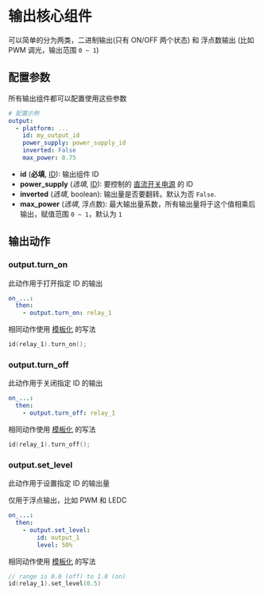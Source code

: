 # 输出核心组件

可以简单的分为两类，二进制输出(只有 ON/OFF 两个状态)   和 浮点数输出 (比如 PWM 调光，输出范围 `0 ~ 1`)



## 配置参数

所有输出组件都可以配置使用这些参数


```yaml
# 配置示例
output:
  - platform: ...
    id: my_output_id
    power_supply: power_supply_id
    inverted: False
    max_power: 0.75
```

- **id** (**必填**, [ID](mqtt/guides/configuration-types#id)): 输出组件 ID
- **power_supply** (*选填*, [ID](mqtt/guides/configuration-types#id)): 要控制的 [直流开关电源](mqtt/components/power_supply) 的 ID
- **inverted** (*选填*, boolean): 输出量是否要翻转。默认为否 `False`.
- **max_power** (*选填*, 浮点数): 最大输出量系数，所有输出量将于这个值相乘后输出，赋值范围 `0 ~ 1`，默认为 `1`




## 输出动作

### output.turn_on

此动作用于打开指定 ID 的输出


```yaml
on_...:
  then:
    - output.turn_on: relay_1
```

相同动作使用 [模板化](mqtt/guides/automations#模板化) 的写法


```c++
id(relay_1).turn_on();
```



### output.turn_off

此动作用于关闭指定 ID 的输出


```yaml
on_...:
  then:
    - output.turn_off: relay_1
```

相同动作使用 [模板化](mqtt/guides/automations#模板化) 的写法

```c++
id(relay_1).turn_off();
```



### output.set_level

此动作用于设置指定 ID 的输出量

仅用于浮点输出，比如 PWM 和 LEDC


```yaml
on_...:
  then:
    - output.set_level:
        id: output_1
        level: 50%
```

相同动作使用 [模板化](mqtt/guides/automations#模板化) 的写法

```c++
// range is 0.0 (off) to 1.0 (on)
id(relay_1).set_level(0.5)
```


